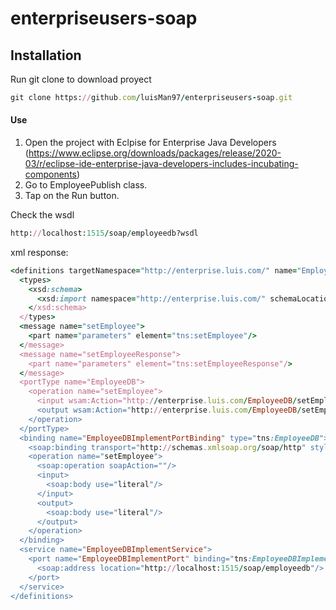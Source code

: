 # enterpriseusers-soap

## Installation
Run git clone to download proyect

```ruby
git clone https://github.com/luisMan97/enterpriseusers-soap.git
```

#### Use
1) Open the project with Eclpise for Enterprise Java Developers (https://www.eclipse.org/downloads/packages/release/2020-03/r/eclipse-ide-enterprise-java-developers-includes-incubating-components)
2) Go to EmployeePublish class.
4) Tap on the Run button.

Check the wsdl 

```ruby
http://localhost:1515/soap/employeedb?wsdl
```

xml response:

```ruby
<definitions targetNamespace="http://enterprise.luis.com/" name="EmployeeDBImplementService">
  <types>
    <xsd:schema>
      <xsd:import namespace="http://enterprise.luis.com/" schemaLocation="http://localhost:1515/soap/employeedb?xsd=1"/>
    </xsd:schema>
  </types>
  <message name="setEmployee">
    <part name="parameters" element="tns:setEmployee"/>
  </message>
  <message name="setEmployeeResponse">
    <part name="parameters" element="tns:setEmployeeResponse"/>
  </message>
  <portType name="EmployeeDB">
    <operation name="setEmployee">
      <input wsam:Action="http://enterprise.luis.com/EmployeeDB/setEmployeeRequest" message="tns:setEmployee"/>
      <output wsam:Action="http://enterprise.luis.com/EmployeeDB/setEmployeeResponse" message="tns:setEmployeeResponse"/>
    </operation>
  </portType>
  <binding name="EmployeeDBImplementPortBinding" type="tns:EmployeeDB">
    <soap:binding transport="http://schemas.xmlsoap.org/soap/http" style="document"/>
    <operation name="setEmployee">
      <soap:operation soapAction=""/>
      <input>
        <soap:body use="literal"/>
      </input>
      <output>
        <soap:body use="literal"/>
      </output>
    </operation>
  </binding>
  <service name="EmployeeDBImplementService">
    <port name="EmployeeDBImplementPort" binding="tns:EmployeeDBImplementPortBinding">
      <soap:address location="http://localhost:1515/soap/employeedb"/>
    </port>
  </service>
</definitions>
```
